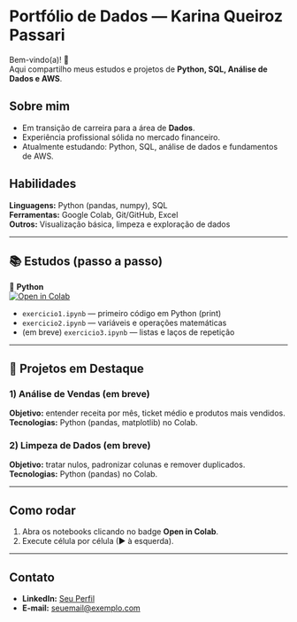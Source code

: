 # Portfólio de Dados — Karina Queiroz Passari

Bem-vindo(a)! 👋  
Aqui compartilho meus estudos e projetos de **Python, SQL, Análise de Dados e AWS**.

## Sobre mim
- Em transição de carreira para a área de **Dados**.  
- Experiência profissional sólida no mercado financeiro.  
- Atualmente estudando: Python, SQL, análise de dados e fundamentos de AWS.  

## Habilidades
**Linguagens:** Python (pandas, numpy), SQL  
**Ferramentas:** Google Colab, Git/GitHub, Excel  
**Outros:** Visualização básica, limpeza e exploração de dados  

---

## 📚 Estudos (passo a passo)

🔹 **Python**  
[![Open in Colab](https://colab.research.google.com/assets/colab-badge.svg)](
https://colab.research.google.com/github/aqkarina-queiroz/estudos-dados/blob/main/python/exercicio1.ipynb)  
- `exercicio1.ipynb` — primeiro código em Python (print)  
- `exercicio2.ipynb` — variáveis e operações matemáticas  
- (em breve) `exercicio3.ipynb` — listas e laços de repetição  

---

## 🚀 Projetos em Destaque

### 1) Análise de Vendas (em breve)
**Objetivo:** entender receita por mês, ticket médio e produtos mais vendidos.  
**Tecnologias:** Python (pandas, matplotlib) no Colab.  

### 2) Limpeza de Dados (em breve)
**Objetivo:** tratar nulos, padronizar colunas e remover duplicados.  
**Tecnologias:** Python (pandas) no Colab.  

---

## Como rodar
1. Abra os notebooks clicando no badge **Open in Colab**.  
2. Execute célula por célula (▶ à esquerda).  

---

## Contato
- **LinkedIn:** [Seu Perfil](https://www.linkedin.com/in/karina-queiroz-passari)  
- **E-mail:** seuemail@exemplo.com

